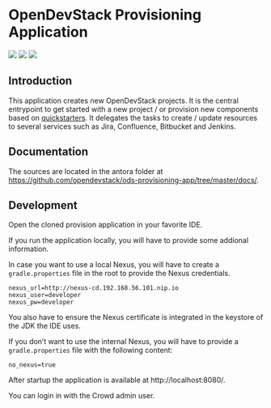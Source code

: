 # OpenDevStack Provisioning Application

![](https://github.com/opendevstack/ods-provisioning-app/workflows/Provisioning%20App%20Build/badge.svg?branch=master)
![](https://4e53c33a6387.ngrok.io/images/provapptestsoutcome_master.svg)
![](https://4e53c33a6387.ngrok.io/images/provapptestsoutcome_3.x.svg)

## Introduction
This application creates new OpenDevStack projects. It is the central entrypoint to get started with a new project / or provision new components based on [quickstarters](https://github.com/opendevstack/ods-quickstarters).
It delegates the tasks to create / update resources to several services such as Jira, Confluence, Bitbucket and Jenkins.

## Documentation

The sources are located in the antora folder at https://github.com/opendevstack/ods-provisioning-app/tree/master/docs/.

## Development

Open the cloned provision application in your favorite IDE.

If you run the application locally, you will have to provide some addional information.

In case you want to use a local Nexus, you will have to create a `gradle.properties` file in the root to provide the Nexus credentials.
```
nexus_url=http://nexus-cd.192.168.56.101.nip.io
nexus_user=developer
nexus_pw=developer
```

You also have to ensure the Nexus certificate is integrated in the keystore of the JDK the IDE uses.

If you don’t want to use the internal Nexus, you will have to provide a `gradle.properties` file with the following content:
```
no_nexus=true
```

After startup the application is available at http://localhost:8080/.

You can login in with the Crowd admin user.
